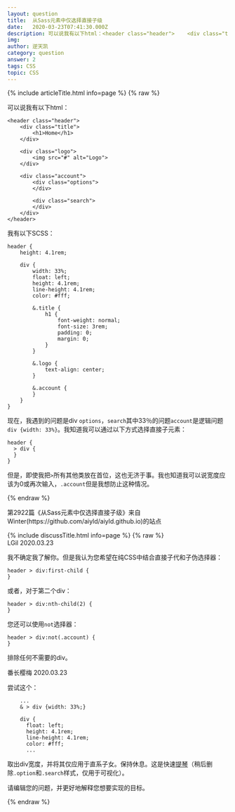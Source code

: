 ```yaml
---
layout: question
title:  从Sass元素中仅选择直接子级
date:   2020-03-23T07:41:30.000Z
description: 可以说我有以下html：<header class="header">    <div class="title">        <h1>Hom...
img: 
author: 逆天凯
category: question
answer: 2
tags: CSS
topic: CSS
---
```

<div class="article-root">
  <div class="article">
    {% include articleTitle.html info=page %}
    {% raw %}
    <div class="article-content"><p><font style="vertical-align: inherit;"><font style="vertical-align: inherit;">可以说我有以下html：</font></font></p>

<pre><code>&lt;header class="header"&gt;<font></font>
    &lt;div class="title"&gt;<font></font>
        &lt;h1&gt;Home&lt;/h1&gt;<font></font>
    &lt;/div&gt;<font></font>
<font></font>
    &lt;div class="logo"&gt;<font></font>
        &lt;img src="#" alt="Logo"&gt;<font></font>
    &lt;/div&gt;<font></font>
<font></font>
    &lt;div class="account"&gt;<font></font>
        &lt;div class="options"&gt;<font></font>
        &lt;/div&gt;<font></font>
<font></font>
        &lt;div class="search"&gt;<font></font>
        &lt;/div&gt;<font></font>
    &lt;/div&gt;<font></font>
&lt;/header&gt;<font></font>
</code></pre>

<p><font style="vertical-align: inherit;"><font style="vertical-align: inherit;">我有以下SCSS：</font></font></p>

<pre><code>header {<font></font>
    height: 4.1rem;<font></font>
<font></font>
    div {<font></font>
        width: 33%;<font></font>
        float: left;<font></font>
        height: 4.1rem;<font></font>
        line-height: 4.1rem;<font></font>
        color: #fff;<font></font>
<font></font>
        &amp;.title {<font></font>
            h1 {<font></font>
                font-weight: normal;<font></font>
                font-size: 3rem;<font></font>
                padding: 0;<font></font>
                margin: 0;<font></font>
            }<font></font>
        }<font></font>
<font></font>
        &amp;.logo {<font></font>
            text-align: center;<font></font>
        }<font></font>
<font></font>
        &amp;.account {<font></font>
        }<font></font>
    }<font></font>
}<font></font>
</code></pre>

<p><font style="vertical-align: inherit;"><font style="vertical-align: inherit;">现在，我遇到的问题是div </font></font><code>options</code><font style="vertical-align: inherit;"><font style="vertical-align: inherit;">，</font></font><code>search</code><font style="vertical-align: inherit;"><font style="vertical-align: inherit;">其中33％的问题</font></font><code>account</code><font style="vertical-align: inherit;"><font style="vertical-align: inherit;">是逻辑问题</font></font><code>div {width: 33%}</code><font style="vertical-align: inherit;"><font style="vertical-align: inherit;">。</font><font style="vertical-align: inherit;">我知道我可以通过以下方式选择直接子元素：</font></font></p>

<pre><code>header {<font></font>
  &gt; div {<font></font>
  }<font></font>
}<font></font>
</code></pre>

<p><font style="vertical-align: inherit;"><font style="vertical-align: inherit;">但是，即使我把</font></font><code>&gt;</code><font style="vertical-align: inherit;"><font style="vertical-align: inherit;">所有其他类放在首位，</font><font style="vertical-align: inherit;">这也无济于事</font><font style="vertical-align: inherit;">。</font><font style="vertical-align: inherit;">我也知道我可以说宽度应该为0或再次输入，</font></font><code>.account</code><font style="vertical-align: inherit;"><font style="vertical-align: inherit;">但是我想防止这种情况。</font></font></p></div>
    {% endraw %}
  </div>
  <p class="winter_mark">第2922篇《从Sass元素中仅选择直接子级》来自Winter(https://github.com/aiyld/aiyld.github.io)的站点</p>
  <div class="discuss-wrapper">
    {% include discussTitle.html info=page %}
    {% raw %}
    <div class="discuss-list">
    <div class="discuss-item">
        <div class="discuss-parent">
          <div class="discuss-meta">
            <span class="discuss-user">LGil</span>
            <span class="discuss-time">2020.03.23</span>
          </div>
          <div class="discuss-comment"><p><font style="vertical-align: inherit;"><font style="vertical-align: inherit;">我不确定我了解你。</font><font style="vertical-align: inherit;">但是我认为您希望在纯CSS中结合直接子代和子伪选择器：</font></font></p>

<pre><code>header &gt; div:first-child {<font></font>
}<font></font>
</code></pre>

<p><font style="vertical-align: inherit;"><font style="vertical-align: inherit;">或者，对于第二个div：</font></font></p>

<pre><code>header &gt; div:nth-child(2) {<font></font>
}<font></font>
</code></pre>

<p><font style="vertical-align: inherit;"><font style="vertical-align: inherit;">您还可以使用</font></font><code>not</code><font style="vertical-align: inherit;"><font style="vertical-align: inherit;">选择器：</font></font></p>

<pre><code>header &gt; div:not(.account) {<font></font>
}<font></font>
</code></pre>

<p><font style="vertical-align: inherit;"><font style="vertical-align: inherit;">排除任何不需要的div。</font></font></p></div>
        </div></div><div class="discuss-item">
        <div class="discuss-parent">
          <div class="discuss-meta">
            <span class="discuss-user">番长樱梅</span>
            <span class="discuss-time">2020.03.23</span>
          </div>
          <div class="discuss-comment"><p><font style="vertical-align: inherit;"><font style="vertical-align: inherit;">尝试这个： </font></font></p>

<pre><code>    ...<font></font>
    &amp; &gt; div {width: 33%;}<font></font>
<font></font>
    div {<font></font>
      float: left;<font></font>
      height: 4.1rem;<font></font>
      line-height: 4.1rem;<font></font>
      color: #fff;<font></font>
      ...<font></font>
</code></pre>

<p><font style="vertical-align: inherit;"><font style="vertical-align: inherit;">取出div宽度，并将其仅应用于直系子女。</font><font style="vertical-align: inherit;">保持休息。</font><font style="vertical-align: inherit;">这是快速</font></font><a href="https://jsfiddle.net/d8pto5pa/" rel="noreferrer"><font style="vertical-align: inherit;"><font style="vertical-align: inherit;">提琴</font></font></a><font style="vertical-align: inherit;"><font style="vertical-align: inherit;">（</font><font style="vertical-align: inherit;">稍后</font><font style="vertical-align: inherit;">删除</font></font><code>.option</code><font style="vertical-align: inherit;"><font style="vertical-align: inherit;">和</font></font><code>.search</code><font style="vertical-align: inherit;"><font style="vertical-align: inherit;">样式，仅用于可视化）。</font></font></p>

<p><font style="vertical-align: inherit;"><font style="vertical-align: inherit;">请编辑您的问题，并更好地解释您想要实现的目标。</font></font></p></div>
        </div></div>
    </div>
    {% endraw %}
  </div>
<div>

